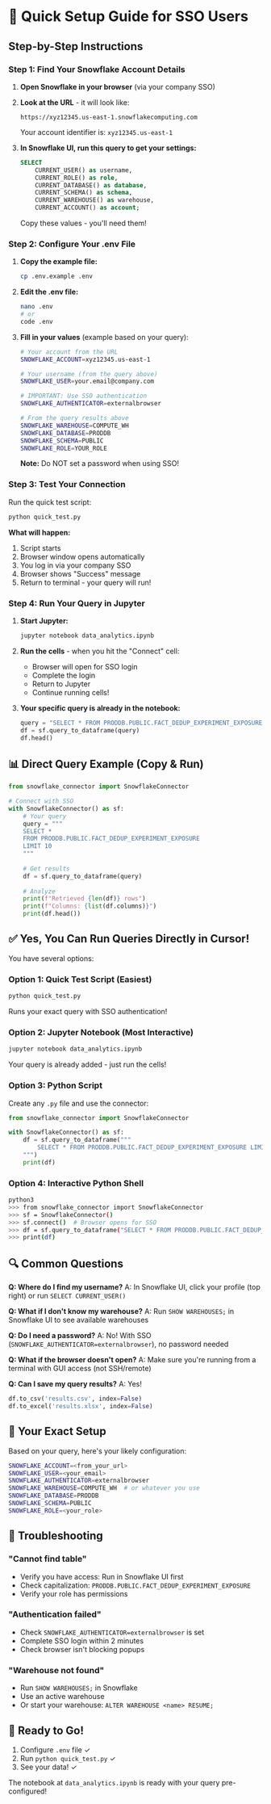 # 🚀 Quick Setup Guide for SSO Users

## Step-by-Step Instructions

### Step 1: Find Your Snowflake Account Details

1. **Open Snowflake in your browser** (via your company SSO)
   
2. **Look at the URL** - it will look like:
   ```
   https://xyz12345.us-east-1.snowflakecomputing.com
   ```
   Your account identifier is: `xyz12345.us-east-1`

3. **In Snowflake UI, run this query to get your settings:**
   ```sql
   SELECT 
       CURRENT_USER() as username,
       CURRENT_ROLE() as role,
       CURRENT_DATABASE() as database,
       CURRENT_SCHEMA() as schema,
       CURRENT_WAREHOUSE() as warehouse,
       CURRENT_ACCOUNT() as account;
   ```
   
   Copy these values - you'll need them!

### Step 2: Configure Your .env File

1. **Copy the example file:**
   ```bash
   cp .env.example .env
   ```

2. **Edit the .env file:**
   ```bash
   nano .env
   # or
   code .env
   ```

3. **Fill in your values** (example based on your query):
   ```bash
   # Your account from the URL
   SNOWFLAKE_ACCOUNT=xyz12345.us-east-1
   
   # Your username (from the query above)
   SNOWFLAKE_USER=your.email@company.com
   
   # IMPORTANT: Use SSO authentication
   SNOWFLAKE_AUTHENTICATOR=externalbrowser
   
   # From the query results above
   SNOWFLAKE_WAREHOUSE=COMPUTE_WH
   SNOWFLAKE_DATABASE=PRODDB
   SNOWFLAKE_SCHEMA=PUBLIC
   SNOWFLAKE_ROLE=YOUR_ROLE
   ```

   **Note:** Do NOT set a password when using SSO!

### Step 3: Test Your Connection

Run the quick test script:

```bash
python quick_test.py
```

**What will happen:**
1. Script starts
2. Browser window opens automatically
3. You log in via your company SSO
4. Browser shows "Success" message
5. Return to terminal - your query will run!

### Step 4: Run Your Query in Jupyter

1. **Start Jupyter:**
   ```bash
   jupyter notebook data_analytics.ipynb
   ```

2. **Run the cells** - when you hit the "Connect" cell:
   - Browser will open for SSO login
   - Complete the login
   - Return to Jupyter
   - Continue running cells!

3. **Your specific query is already in the notebook:**
   ```python
   query = "SELECT * FROM PRODDB.PUBLIC.FACT_DEDUP_EXPERIMENT_EXPOSURE LIMIT 10"
   df = sf.query_to_dataframe(query)
   df.head()
   ```

## 📊 Direct Query Example (Copy & Run)

```python
from snowflake_connector import SnowflakeConnector

# Connect with SSO
with SnowflakeConnector() as sf:
    # Your query
    query = """
    SELECT * 
    FROM PRODDB.PUBLIC.FACT_DEDUP_EXPERIMENT_EXPOSURE 
    LIMIT 10
    """
    
    # Get results
    df = sf.query_to_dataframe(query)
    
    # Analyze
    print(f"Retrieved {len(df)} rows")
    print(f"Columns: {list(df.columns)}")
    print(df.head())
```

## ✅ Yes, You Can Run Queries Directly in Cursor!

You have several options:

### Option 1: Quick Test Script (Easiest)
```bash
python quick_test.py
```
Runs your exact query with SSO authentication!

### Option 2: Jupyter Notebook (Most Interactive)
```bash
jupyter notebook data_analytics.ipynb
```
Your query is already added - just run the cells!

### Option 3: Python Script
Create any `.py` file and use the connector:
```python
from snowflake_connector import SnowflakeConnector

with SnowflakeConnector() as sf:
    df = sf.query_to_dataframe("""
        SELECT * FROM PRODDB.PUBLIC.FACT_DEDUP_EXPERIMENT_EXPOSURE LIMIT 1
    """)
    print(df)
```

### Option 4: Interactive Python Shell
```bash
python3
>>> from snowflake_connector import SnowflakeConnector
>>> sf = SnowflakeConnector()
>>> sf.connect()  # Browser opens for SSO
>>> df = sf.query_to_dataframe("SELECT * FROM PRODDB.PUBLIC.FACT_DEDUP_EXPERIMENT_EXPOSURE LIMIT 1")
>>> print(df)
```

## 🔍 Common Questions

**Q: Where do I find my username?**
A: In Snowflake UI, click your profile (top right) or run `SELECT CURRENT_USER()`

**Q: What if I don't know my warehouse?**
A: Run `SHOW WAREHOUSES;` in Snowflake UI to see available warehouses

**Q: Do I need a password?**
A: No! With SSO (`SNOWFLAKE_AUTHENTICATOR=externalbrowser`), no password needed

**Q: What if the browser doesn't open?**
A: Make sure you're running from a terminal with GUI access (not SSH/remote)

**Q: Can I save my query results?**
A: Yes! 
```python
df.to_csv('results.csv', index=False)
df.to_excel('results.xlsx', index=False)
```

## 🎯 Your Exact Setup

Based on your query, here's your likely configuration:

```bash
SNOWFLAKE_ACCOUNT=<from_your_url>
SNOWFLAKE_USER=<your_email>
SNOWFLAKE_AUTHENTICATOR=externalbrowser
SNOWFLAKE_WAREHOUSE=COMPUTE_WH  # or whatever you use
SNOWFLAKE_DATABASE=PRODDB
SNOWFLAKE_SCHEMA=PUBLIC
SNOWFLAKE_ROLE=<your_role>
```

## 🚨 Troubleshooting

### "Cannot find table"
- Verify you have access: Run in Snowflake UI first
- Check capitalization: `PRODDB.PUBLIC.FACT_DEDUP_EXPERIMENT_EXPOSURE`
- Verify your role has permissions

### "Authentication failed"
- Check `SNOWFLAKE_AUTHENTICATOR=externalbrowser` is set
- Complete SSO login within 2 minutes
- Check browser isn't blocking popups

### "Warehouse not found"
- Run `SHOW WAREHOUSES;` in Snowflake
- Use an active warehouse
- Or start your warehouse: `ALTER WAREHOUSE <name> RESUME;`

## 🎉 Ready to Go!

1. Configure `.env` file ✓
2. Run `python quick_test.py` ✓
3. See your data! ✓

The notebook at `data_analytics.ipynb` is ready with your query pre-configured!

